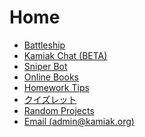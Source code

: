 # Home
- [Battleship](/battleship)
- [Kamiak Chat (BETA)](/chat)
- [Sniper Bot](/sniperbot)
- [Online Books](https://books.kamiak.org/)
- [Homework Tips](/homework-tips)
- [クイズレット](/quizlet)
- [Random Projects](/random)
- [Email (admin@kamiak.org)](https://mail.google.com/mail/?view=cm&fs=1&to=admin@kamiak.org)


<!---
<style>
  html { height:100%; }
  body { min-height:100%; /* background:#0d1117; */ }
  .markdown-body { margin-top:0!important; padding-top:32px; }
</style>
-->
